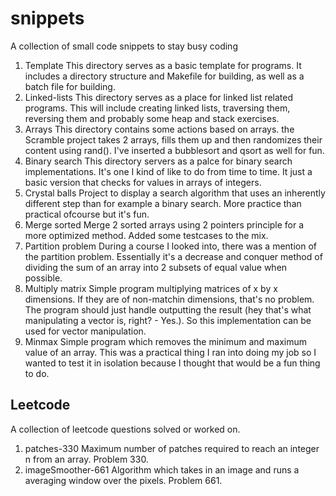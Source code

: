 # snippets
A collection of small code snippets to stay busy coding

1. Template
This directory serves as a basic template for programs. It includes a directory structure and Makefile for building, as well as a batch file for building.
2. Linked-lists
This directory serves as a place for linked list related programs. This will include creating linked lists, traversing them, reversing them and probably some heap and stack exercises.
3. Arrays
This directory contains some actions based on arrays. the Scramble project takes 2 arrays, fills them up and then randomizes their content using rand(). I've inserted a bubblesort and qsort as well for fun.
4. Binary search
This directory servers as a palce for binary search implementations. It's one I kind of like to do from time to time. It just a basic version that checks for values in arrays of integers.
5. Crystal balls
Project to display a search algorithm that uses an inherently different step than for example a binary search. More practice than practical ofcourse but it's fun.
7. Merge sorted
Merge 2 sorted arrays using 2 pointers principle for a more optimized method. Added some testcases to the mix.
8. Partition problem
During a course I looked into, there was a mention of the partition problem. Essentially it's a decrease and conquer method of dividing the sum of an array into 2 subsets of equal value when possible.
9. Multiply matrix
Simple program multiplying matrices of x by x dimensions. If they are of non-matchin dimensions, that's no problem. The program should just handle outputting the result (hey that's what manipulating a vector is, right? - Yes.). So this implementation can be used for vector manipulation.
10. Minmax
Simple program which removes the minimum and maximum value of an array. This was a practical thing I ran into doing my job so I wanted to test it in isolation because I thought that would be a fun thing to do.

## Leetcode
A collection of leetcode questions solved or worked on.

1. patches-330
Maximum number of patches required to reach an integer n from an array. Problem 330.
2. imageSmoother-661
Algorithm which takes in an image and runs a averaging window over the pixels. Problem 661.

